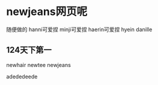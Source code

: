 # newjeans网页呢
随便做的
hanni可爱捏
minji可爱捏
haerin可爱捏
hyein
danille

## 124天下第一
newhair newtee newjeans

adededeede